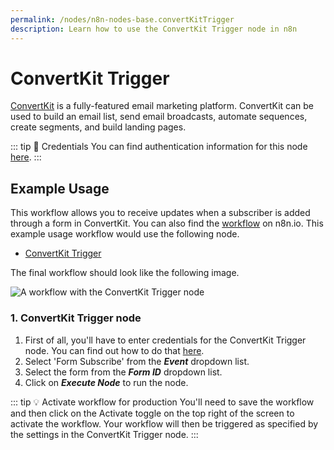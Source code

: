```yaml
---
permalink: /nodes/n8n-nodes-base.convertKitTrigger
description: Learn how to use the ConvertKit Trigger node in n8n
---
```


# ConvertKit Trigger

[ConvertKit](https://www.convertkit.com/) is a fully-featured email marketing platform. ConvertKit can be used to build an email list, send email broadcasts, automate sequences, create segments, and build landing pages.

::: tip 🔑 Credentials
You can find authentication information for this node [here](../../../credentials/ConvertKit/README.md).
:::

## Example Usage

This workflow allows you to receive updates when a subscriber is added through a form in ConvertKit. You can also find the [workflow](https://n8n.io/workflows/644) on n8n.io. This example usage workflow would use the following node.
- [ConvertKit Trigger]()

The final workflow should look like the following image.

![A workflow with the ConvertKit Trigger node](REDACTED)

### 1. ConvertKit Trigger node

1. First of all, you'll have to enter credentials for the ConvertKit Trigger node. You can find out how to do that [here](../../../credentials/ConvertKit/README.md).
2. Select 'Form Subscribe' from the ***Event*** dropdown list.
3. Select the form from the ***Form ID*** dropdown list.
4. Click on ***Execute Node*** to run the node.

::: tip 💡 Activate workflow for production
You'll need to save the workflow and then click on the Activate toggle on the top right of the screen to activate the workflow. Your workflow will then be triggered as specified by the settings in the ConvertKit Trigger node.
:::
